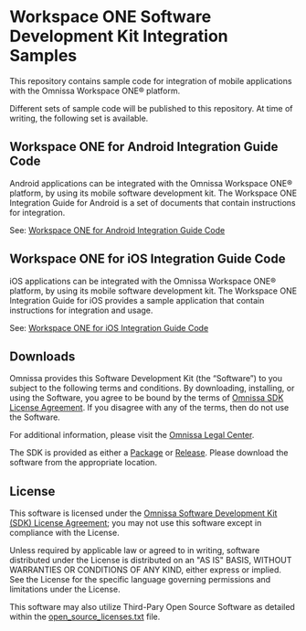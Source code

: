 # Workspace ONE Software Development Kit Integration Samples

This repository contains sample code for integration of mobile applications with the Omnissa Workspace ONE® platform.

Different sets of sample code will be published to this repository. At time of writing, the following set is available.

## Workspace ONE for Android Integration Guide Code
Android applications can be integrated with the Omnissa Workspace ONE® platform, by using its mobile software development kit. The Workspace ONE Integration Guide for Android is a set of documents that contain instructions for integration.

See: [Workspace ONE for Android Integration Guide Code](./IntegrationGuideForAndroid/index.md)

## Workspace ONE for iOS Integration Guide Code
iOS applications can be integrated with the Omnissa Workspace ONE® platform,
by using its mobile software development kit. The Workspace ONE Integration
Guide for iOS provides a sample application that contain instructions for
integration and usage.

See: [Workspace ONE for iOS Integration Guide Code](./IntegrationGuideForiOS/index.md)

## Downloads

Omnissa provides this Software Development Kit (the “Software”) to you subject to the following terms and conditions. By downloading, installing, or using the Software, you agree to be bound by the terms of [Omnissa SDK License Agreement](https://static.omnissa.com/sites/default/files/omnissa-sdk-agreement.pdf). If you disagree with any of the terms, then do not use the Software.

For additional information, please visit the [Omnissa Legal Center](https://www.omnissa.com/legal-center/).

The SDK is provided as either a [Package](https://github.com/orgs/euc-releases/packages) or [Release](https://github.com/euc-releases/wsone-sdk-xamarin/releases). Please download the software from the appropriate location.

## License

This software is licensed under the [Omnissa Software Development Kit (SDK) License Agreement](https://static.omnissa.com/sites/default/files/omnissa-sdk-agreement.pdf); you may not use this software except in compliance with the License.

Unless required by applicable law or agreed to in writing, software distributed under the License is distributed on an "AS IS" BASIS, WITHOUT WARRANTIES OR CONDITIONS OF ANY KIND, either express or implied. See the License for the specific language governing permissions and limitations under the License.

This software may also utilize Third-Pary Open Source Software as detailed within the [open_source_licenses.txt](open_source_licenses.txt) file.
